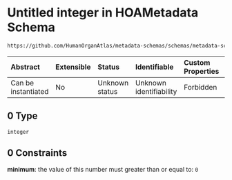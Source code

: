 # Untitled integer in HOAMetadata Schema

```txt
https://github.com/HumanOrganAtlas/metadata-schemas/schemas/metadata-schemas.json#/$defs/ScanMetadata/properties/n_dark/anyOf/0
```



| Abstract            | Extensible | Status         | Identifiable            | Custom Properties | Additional Properties | Access Restrictions | Defined In                                                                   |
| :------------------ | :--------- | :------------- | :---------------------- | :---------------- | :-------------------- | :------------------ | :--------------------------------------------------------------------------- |
| Can be instantiated | No         | Unknown status | Unknown identifiability | Forbidden         | Allowed               | none                | [metadata-schema.json\*](../out/metadata-schema.json "open original schema") |

## 0 Type

`integer`

## 0 Constraints

**minimum**: the value of this number must greater than or equal to: `0`
